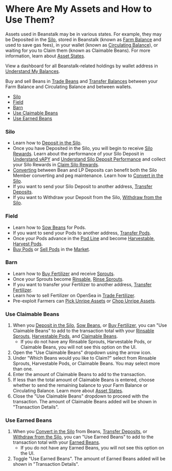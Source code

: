 # Where Are My Assets and How to Use Them?

Assets used in Beanstalk may be in various states. For example, they may be Deposited in the [Silo](../../farm/silo/), stored in Beanstalk (known as [Farm Balance](../../protocol/glossary.md#farm-assets) and used to save gas fees), in your wallet (known as [Circulating Balance](../../protocol/glossary.md#circulating-beans)), or waiting for you to Claim them (known as Claimable Beans). For more information, learn about [Asset States](../../protocol/asset-states.md).

View a dashboard for all Beanstalk-related holdings by wallet address in [Understand My Balances](../balances/understand-my-balances.md).

Buy and sell Beans in [Trade Beans](../swap/trade-beans.md) and [Transfer Balances](../swap/transfer-balances.md) between your Farm Balance and Circulating Balance and between wallets.

* [Silo](where-are-my-assets-and-how-to-use-them.md#silo)
* [Field](where-are-my-assets-and-how-to-use-them.md#field)
* [Barn](where-are-my-assets-and-how-to-use-them.md#barn)
* [Use Claimable Beans](where-are-my-assets-and-how-to-use-them.md#use-claimable-beans)
* [Use Earned Beans](where-are-my-assets-and-how-to-use-them.md#use-earned-beans)

### Silo

* Learn how to [Deposit in the Silo](../silo/deposit.md).
* Once you have Deposited in the Silo, you will begin to receive [Silo Rewards](../../farm/silo/#silo-rewards). Learn about the performance of your Silo Deposit in [Understand vAPY](../silo/understand-silo-vapy.md) and [Understand Silo Deposit Performance](../silo/understand-silo-deposit-performance.md) and collect your Silo Rewards in [Claim Silo Rewards](../silo/claim-rewards.md).
* [Converting](../../peg-maintenance/convert.md) between Bean and LP Deposits can benefit both the Silo Member converting and peg maintenance. Learn how to [Convert in the Silo](../silo/convert.md).
* If you want to send your Silo Deposit to another address, [Transfer Deposits](../silo/transfer.md).
* If you want to Withdraw your Deposit from the Silo, [Withdraw from the Silo](../silo/withdraw.md).

### Field

* Learn how to [Sow Beans](../field/sow.md) for Pods.
* If you want to send your Pods to another address, [Transfer Pods](../field/transfer.md).
* Once your Pods advance in the [Pod Line](../../protocol/glossary.md#pod-line) and become [Harvestable](../../protocol/glossary.md#harvestable-pods), [Harvest Pods](../field/harvest.md).
* [Buy Pods](../market/buy-pods.md) or [Sell Pods](../market/sell-pods.md) in the [Market](../../farm/market.md).

### Barn

* Learn how to [Buy Fertilizer](../barn/buy-fertilizer.md) and receive [Sprouts](../../protocol/glossary.md#sprouts).
* Once your Sprouts become [Rinsable](../../protocol/glossary.md#rinsable-sprouts), [Rinse Sprouts](../barn/rinse.md).
* If you want to transfer your Fertilizer to another address, [Transfer Fertilizer](../barn/transfer-fertilizer.md).
* Learn how to sell Fertilizer on OpenSea in [Trade Fertilizer](../barn/trade-fertilizer.md).
* Pre-exploit Farmers can [Pick Unripe Assets](../unripe-assets/pick-unripe-assets.md) or [Chop Unripe Assets](../unripe-assets/chop-unripe-assets.md).

### Use Claimable Beans

1. When you [Deposit in the Silo](../silo/deposit.md), [Sow Beans](../field/sow.md), or [Buy Fertilizer](../barn/buy-fertilizer.md), you can "Use Claimable Beans" to add to the transaction total with your [Rinsable Sprouts](../../protocol/glossary.md#rinsable-sprouts), [Harvestable Pods](../../protocol/glossary.md#harvestable-pods), and [Claimable Beans](../../protocol/glossary.md#claimable-assets).
   * If you do not have any Rinsable Sprouts, Harvestable Pods, or Claimable Beans, you will not see this option on the UI.
2. Open the "Use Claimable Beans" dropdown using the arrow icon.
3. Under "Which Beans would you like to Claim?" select from Rinsable Sprouts, Harvestable Pods, or Claimable Beans. You may select more than one.
4. Enter the amount of Claimable Beans to add to the transaction.
5. If less than the total amount of Claimable Beans is entered, choose whether to send the remaining balance to your Farm Balance or Circulating Balance. Learn more about [Asset States](../../protocol/asset-states.md).
6. Close the "Use Claimable Beans" dropdown to proceed with the transaction. The amount of Claimable Beans added will be shown in "Transaction Details".

### Use Earned Beans

1. When you [Convert in the Silo](../silo/convert.md) from Beans, [Transfer Deposits](../silo/transfer.md), or [Withdraw from the Silo](../silo/withdraw.md), you can "Use Earned Beans" to add to the transaction total with your [Earned Beans](../../protocol/glossary.md#earned-beans).
   * If you do not have any Earned Beans, you will not see this option on the UI.
2. Toggle "Use Earned Beans". The amount of Earned Beans added will be shown in "Transaction Details".
